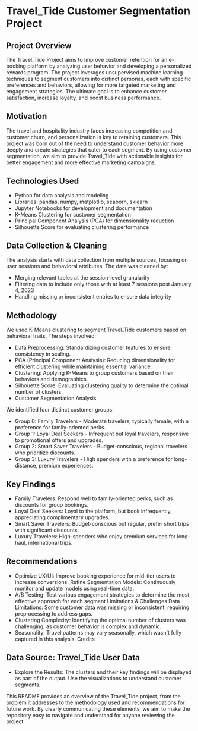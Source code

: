 # Travel_Tide Customer Segmentation Project

## Project Overview
The Travel_Tide Project aims to improve customer retention for an e-booking platform by analyzing user behavior and developing a personalized rewards program. The project leverages unsupervised machine learning techniques to segment customers into distinct personas, each with specific preferences and behaviors, allowing for more targeted marketing and engagement strategies. The ultimate goal is to enhance customer satisfaction, increase loyalty, and boost business performance.

## Motivation
The travel and hospitality industry faces increasing competition and customer churn, and personalization is key to retaining customers. This project was born out of the need to understand customer behavior more deeply and create strategies that cater to each segment. By using customer segmentation, we aim to provide Travel_Tide with actionable insights for better engagement and more effective marketing campaigns.

## Technologies Used

- Python for data analysis and modeling
- Libraries: pandas, numpy, matplotlib, seaborn, sklearn
- Jupyter Notebooks for development and documentation
- K-Means Clustering for customer segmentation
- Principal Component Analysis (PCA) for dimensionality reduction
- Silhouette Score for evaluating clustering performance
  
## Data Collection & Cleaning
The analysis starts with data collection from multiple sources, focusing on user sessions and behavioral attributes. The data was cleaned by:

- Merging relevant tables at the session-level granularity
- Filtering data to include only those with at least 7 sessions post January 4, 2023
- Handling missing or inconsistent entries to ensure data integrity
## Methodology

We used K-Means clustering to segment Travel_Tide customers based on behavioral traits. The steps involved:

- Data Preprocessing: Standardizing customer features to ensure consistency in scaling.
- PCA (Principal Component Analysis): Reducing dimensionality for efficient clustering while maintaining essential variance.
- Clustering: Applying K-Means to group customers based on their behaviors and demographics.
- Silhouette Score: Evaluating clustering quality to determine the optimal number of clusters.
- Customer Segmentation Analysis
  
We identified four distinct customer groups:

- Group 0: Family Travelers - Moderate travelers, typically female, with a preference for family-oriented perks.
- Group 1: Loyal Deal Seekers - Infrequent but loyal travelers, responsive to promotional offers and upgrades.
- Group 2: Smart Saver Travelers - Budget-conscious, regional travelers who prioritize discounts.
- Group 3: Luxury Travelers - High spenders with a preference for long-distance, premium experiences.

## Key Findings

- Family Travelers: Respond well to family-oriented perks, such as discounts for group bookings.
- Loyal Deal Seekers: Loyal to the platform, but book infrequently, appreciating complimentary upgrades.
- Smart Saver Travelers: Budget-conscious but regular, prefer short trips with significant discounts.
- Luxury Travelers: High-spenders who enjoy premium services for long-haul, international trips.
  
## Recommendations

- Optimize UX/UI: Improve booking experience for mid-tier users to increase conversions. Refine Segmentation Models: Continuously monitor and update models using real-time data.
- A/B Testing: Test various engagement strategies to determine the most effective approach for each segment Limitations & Challenges
Data Limitations: Some customer data was missing or inconsistent, requiring preprocessing to address gaps.
- Clustering Complexity: Identifying the optimal number of clusters was challenging, as customer behavior is complex and dynamic.
- Seasonality: Travel patterns may vary seasonally, which wasn't fully captured in this analysis.
Credits

## Data Source: Travel_Tide User Data

- Explore the Results: The clusters and their key findings will be displayed as part of the output. Use the visualizations to understand customer segments.

This README provides an overview of the Travel_Tide project, from the problem it addresses to the methodology used and recommendations for future work. By clearly communicating these elements, we aim to make the repository easy to navigate and understand for anyone reviewing the project.







